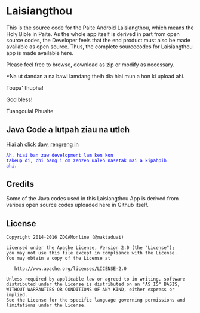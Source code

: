 Laisiangthou
==========

This is the source code for the Paite Android Laisiangthou, which means the Holy Bible in Paite. As the whole app itself is derived in part from open source codes, the Developer feels that the end product must also be made available as open source. Thus, the complete sourcecodes for Laisiangthou app is made available here.

Please feel free to browse, download as zip or modify as necessary.

*Na ut dandan a na bawl lamdang theih dia hiai mun a hon ki upload ahi.

Toupa' thupha!

God bless!

Tuangoulal Phualte

Java Code a lutpah ziau na utleh
-------
<a href="https://github.com/maktaduai/Laisiangthou/tree/master/app/src/main/java/com/zogamonline/laisiangthou">Hiai ah click daw, rengreng in</a>

<code style="color:blue;">Ah, hiai ban zaw development lam ken kon takeup di, chi bang i om zenzen ualeh nasetak mai a kipahpih ahi.</code>


Credits
-------

Some of the Java codes used in this Laisiangthou App is derived from various open source codes uploaded here in Github itself.

License
-------

    Copyright 2014-2016 ZOGAMonline (@maktaduai)

    Licensed under the Apache License, Version 2.0 (the "License");
    you may not use this file except in compliance with the License.
    You may obtain a copy of the License at

       http://www.apache.org/licenses/LICENSE-2.0

    Unless required by applicable law or agreed to in writing, software
    distributed under the License is distributed on an "AS IS" BASIS,
    WITHOUT WARRANTIES OR CONDITIONS OF ANY KIND, either express or implied.
    See the License for the specific language governing permissions and
    limitations under the License.
    
